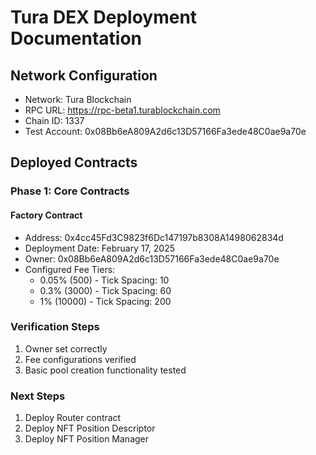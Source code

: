 # Tura DEX Deployment Documentation

## Network Configuration
- Network: Tura Blockchain
- RPC URL: https://rpc-beta1.turablockchain.com
- Chain ID: 1337
- Test Account: 0x08Bb6eA809A2d6c13D57166Fa3ede48C0ae9a70e

## Deployed Contracts

### Phase 1: Core Contracts

#### Factory Contract
- Address: 0x4cc45Fd3C9823f6Dc147197b8308A1498062834d
- Deployment Date: February 17, 2025
- Owner: 0x08Bb6eA809A2d6c13D57166Fa3ede48C0ae9a70e
- Configured Fee Tiers:
  - 0.05% (500) - Tick Spacing: 10
  - 0.3% (3000) - Tick Spacing: 60
  - 1% (10000) - Tick Spacing: 200

### Verification Steps
1. Owner set correctly
2. Fee configurations verified
3. Basic pool creation functionality tested

### Next Steps
1. Deploy Router contract
2. Deploy NFT Position Descriptor
3. Deploy NFT Position Manager
